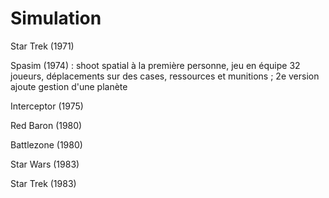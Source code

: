 # Simulation

Star Trek (1971)

Spasim (1974) : shoot spatial à la première personne, jeu en équipe 32 joueurs, déplacements sur des cases, ressources et munitions ; 2e version ajoute gestion d'une planète

Interceptor (1975)

Red Baron (1980)

Battlezone (1980)

Star Wars (1983)

Star Trek (1983)
